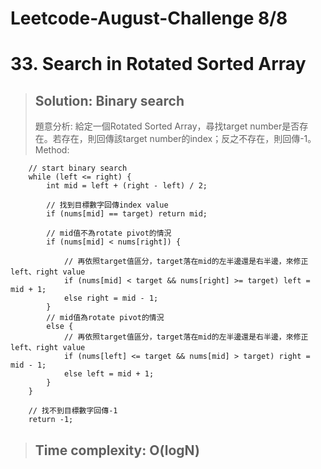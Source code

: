 # Leetcode-August-Challenge 8/8
# 33. Search in Rotated Sorted Array
> ## Solution: Binary search
> 題意分析: 給定一個Rotated Sorted Array，尋找target number是否存在。若存在，則回傳該target number的index；反之不存在，則回傳-1。  
> Method:
```
    // start binary search
    while (left <= right) {
        int mid = left + (right - left) / 2;

        // 找到目標數字回傳index value
        if (nums[mid] == target) return mid;

        // mid值不為rotate pivot的情況
        if (nums[mid] < nums[right]) {
        
            // 再依照target值區分，target落在mid的左半邊還是右半邊，來修正left、right value
            if (nums[mid] < target && nums[right] >= target) left = mid + 1;
            else right = mid - 1;
        }
        // mid值為rotate pivot的情況
        else {
            // 再依照target值區分，target落在mid的左半邊還是右半邊，來修正left、right value
            if (nums[left] <= target && nums[mid] > target) right = mid - 1;
            else left = mid + 1;
        }
    }
    
    // 找不到目標數字回傳-1
    return -1;
```
> ## Time complexity: O(logN)